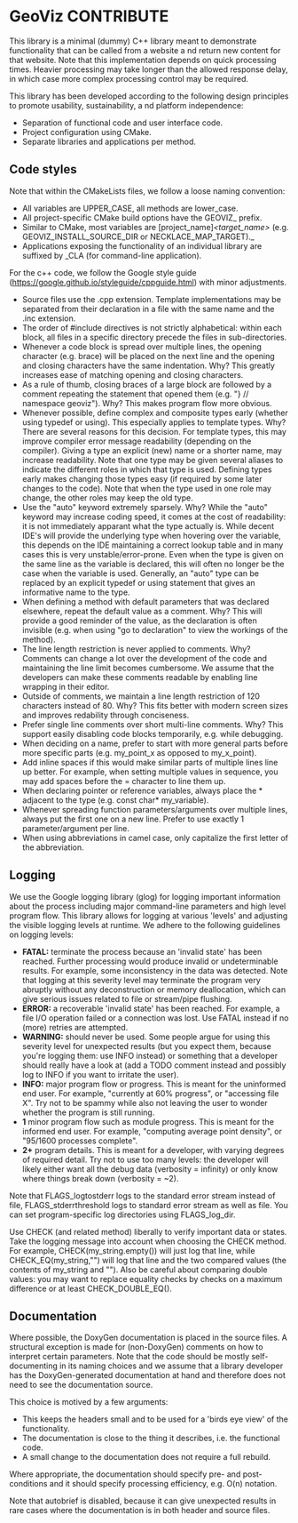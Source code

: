# GeoViz CONTRIBUTE

This library is a minimal (dummy) C++ library meant to demonstrate functionality that can be called from a website a    nd return new content for that website.
Note that this implementation depends on quick processing times. Heavier processing may take longer than the allowed     response delay, in which case more complex processing control may be required.

This library has been developed according to the following design principles to promote usability, sustainability, a    nd platform independence:

- Separation of functional code and user interface code.
- Project configuration using CMake.
- Separate libraries and applications per method.

## Code styles

Note that within the CMakeLists files, we follow a loose naming convention:
- All variables are UPPER_CASE, all methods are lower_case.
- All project-specific CMake build options have the GEOVIZ_ prefix.
- Similar to CMake, most variables are [project_name]_<target_name>_<type> (e.g. GEOVIZ_INSTALL_SOURCE_DIR or NECKLACE_MAP_TARGET)._
- Applications exposing the functionality of an individual library are suffixed by _CLA (for command-line application).

For the c++ code, we follow the Google style guide (https://google.github.io/styleguide/cppguide.html) with minor adjustments.
- Source files use the .cpp extension. Template implementations may be separated from their declaration in a file with the same name and the .inc extension.
- The order of #include directives is not strictly alphabetical: within each block, all files in a specific directory precede the files in sub-directories.
- Whenever a code block is spread over multiple lines, the opening character (e.g. brace) will be placed on the next line and the opening and closing characters have the same indentation.
  Why? This greatly increases ease of matching opening and closing characters.
- As a rule of thumb, closing braces of a large block are followed by a comment repeating the statement that opened them (e.g. "} // namespace geoviz").
  Why? This makes program flow more obvious.
- Whenever possible, define complex and composite types early (whether using typedef or using). This especially applies to template types.
  Why? There are several reasons for this decision. For template types, this may improve compiler error message readability (depending on the compiler). Giving a type an explicit (new) name or a shorter name, may increase readability. Note that one type may be given several aliases to indicate the different roles in which that type is used. Defining types early makes changing those types easy (if required by some later changes to the code). Note that when the type used in one role may change, the other roles may keep the old type.
- Use the "auto" keyword extremely sparsely.
  Why? While the "auto" keyword may increase coding speed, it comes at the cost of readability: it is not immediately apparant what the type actually is. While decent IDE's will provide the underlying type when hovering over the variable, this depends on the IDE maintaining a correct lookup table and in many cases this is very unstable/error-prone. Even when the type is given on the same line as the variable is declared, this will often no longer be the case when the variable is used. Generally, an "auto" type can be replaced by an explicit typedef or using statement that gives an informative name to the type.
- When defining a method with default parameters that was declared elsewhere, repeat the default value as a comment.
  Why? This will provide a good reminder of the value, as the declaration is often invisible (e.g. when using "go to declaration" to view the workings of the method).
- The line length restriction is never applied to comments.
  Why? Comments can change a lot over the development of the code and maintaining the line limit becomes cumbersome. We assume that the developers can make these comments readable by enabling line wrapping in their editor.
- Outside of comments, we maintain a line length restriction of 120 characters instead of 80.
  Why? This fits better with modern screen sizes and improves redability through conciseness.
- Prefer single line comments over short multi-line comments.
  Why? This support easily disabling code blocks temporarily, e.g. while debugging.
- When deciding on a name, prefer to start with more general parts before more specific parts (e.g. my_point_x as opposed to my_x_point).
- Add inline spaces if this would make similar parts of multiple lines line up better. For example, when setting multiple values in sequence, you may add spaces before the = character to line them up.
- When declaring pointer or reference variables, always place the * adjacent to the type (e.g. const char* my_variable).
- Whenever spreading function parameters/arguments over multiple lines, always put the first one on a new line. Prefer to use exactly 1 parameter/argument per line.
- When using abbreviations in camel case, only capitalize the first letter of the abbreviation.

## Logging

We use the Google logging library (glog) for logging important information about the process including major command-line parameters and high level program flow. This library allows for logging at various 'levels' and adjusting the visible logging levels at runtime. We adhere to the following guidelines on logging levels:
* **FATAL:** terminate the process because an 'invalid state' has been reached. Further processing would produce invalid or undeterminable results. For example, some inconsistency in the data was detected. Note that logging at this severity level may terminate the program very abruptly without any deconstruction or memory deallocation, which can give serious issues related to file or stream/pipe flushing.
* **ERROR:** a recoverable 'invalid state' has been reached. For example, a file I/O operation failed or a connection was lost. Use FATAL instead if no (more) retries are attempted.
* **WARNING:** should never be used. Some people argue for using this severity level for unexpected results (but you expect them, because you're logging them: use INFO instead) or something that a developer should really have a look at (add a TODO comment instead and possibly log to INFO if you want to irritate the user).
* **INFO:** major program flow or progress. This is meant for the uninformed end user. For example, "currently at 60% progress", or "accessing file X". Try not to be spammy while also not leaving the user to wonder whether the program is still running.
* **1** minor program flow such as module progress. This is meant for the informed end user. For example, "computing average point density", or "95/1600 processes complete".
* **2+** program details. This is meant for a developer, with varying degrees of required detail. Try not to use too many levels: the developer will likely either want all the debug data (verbosity = infinity) or only know where things break down (verbosity = ~2).

Note that FLAGS_logtostderr logs to the standard error stream instead of file, FLAGS_stderrthreshold logs to standard error stream as well as file. You can set program-specific log directories using FLAGS_log_dir.

Use CHECK (and related method) liberally to verify important data or states. Take the logging message into account when choosing the CHECK method. For example, CHECK(my_string.empty()) will just log that line, while CHECK_EQ(my_string,"") will log that line and the two compared values (the contents of my_string and ""). Also be careful about comparing double values: you may want to replace equality checks by checks on a maximum difference or at least CHECK_DOUBLE_EQ().

## Documentation

Where possible, the DoxyGen documentation is placed in the source files. A structural exception is made for (non-DoxyGen) comments on how to interpret certain parameters. Note that the code should be mostly self-documenting in its naming choices and we assume that a library developer has the DoxyGen-generated documentation at hand and therefore does not need to see the documentation source.

This choice is motived by a few arguments:
* This keeps the headers small and to be used for a 'birds eye view' of the functionality.
* The documentation is close to the thing it describes, i.e. the functional code.
* A small change to the documentation does not require a full rebuild.

Where appropriate, the documentation should specify pre- and post-conditions and it should specify processing efficiency, e.g. O(n) notation.

Note that autobrief is disabled, because it can give unexpected results in rare cases where the documentation is in both header and source files.
